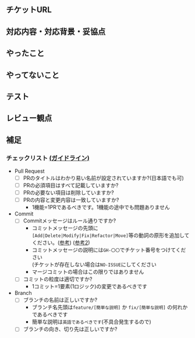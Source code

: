## チケットURL<!-- 必須 -->
<!-- GH-〇〇 チケット番号 -->
<!-- チケット番号がない場合は NO-ISSUE -->

## 対応内容・対応背景・妥協点<!-- 必須 -->
<!-- 簡単な説明 -->
<!-- スクリーンショットを添付してください -->

## やったこと<!-- 必須 -->
<!-- このPR内でやったことを書く -->

## やってないこと<!-- なかったらこの項目を削除してください -->
<!-- このPR内でやっていないことやTODO等の残タスクを書く -->

## テスト<!-- なかったらこの項目を削除してください -->
<!-- テスト項目、テスト方法を書く -->
<!-- 例えばこのようにして確認したなどのスクリーンショットなど -->

## レビュー観点<!-- なかったらこの項目を削除してください -->
<!-- あくまで目安です。 -->

<!-- - 想定通りに動作するか？ -->
<!-- - 他の部分と書き方・命名・ディレクトリ構成等が異なっていないか？ -->

## 補足<!-- なかったらこの項目を削除してください -->
<!-- 追加で伝えたいことがあれば -->

<!-- ここから下は削除しないでください -->
### チェックリスト [(ガイドライン)](https://github.com/orgs/TUSB/discussions/1)
- Pull Request
  - [ ] PRのタイトルはわかり易い名前が設定されていますか?(日本語でも可)
  - [ ] PRの必須項目はすべて記載していますか?
  - [ ] PRの必要ない項目は削除していますか?
  - [ ] PRの内容と変更内容は一致していますか?
    - 1機能=1PRであるべきです。1機能の途中でも問題ありません
- Commit
  - [ ] Commitメッセージはルール通りですか?
    - コミットメッセージの先頭に`[Add|Delete|Modify|Fix|Refactor|Move]`等の動詞の原形を追加してください。([参考](https://www.tam-tam.co.jp/tipsnote/program/post16686.html)) ([参考2](https://note.com/haru_notes/n/n3d9c406e9ac6))
    - コミットメッセージの説明には`GH-〇〇`でチケット番号をつけてください  
      (チケットが存在しない場合は`NO-ISSUE`にしてください
    - マージコミットの場合はこの限りではありません
    <!-- 
    例: GH-100 Add 特殊演出を追加  
    例: NO-ISSUE Move フォルダを〇〇へ移動
    ブランチ名のようにfeatureやfixは必要ありません
    -->
  - [ ] コミットの粒度は適切ですか?
    - 1コミット=1要素(1ロジック)の変更であるべきです  
    <!-- 
    例: ファイル移動してから内容変更したい場合は2回コミット分けるべきです  
    例: デバッグメッセージ表示と新たなロジック追加した場合も2回コミット分けるべきです -->
- Branch
  - [ ] ブランチの名前は正しいですか?
    - ブランチ名先頭は`feature/[簡単な説明]` か `fix/[簡単な説明]` の何れかであるべきです
    - 簡単な説明は`英語であるべきです`(不具合発生するので)
  - [ ] ブランチの向き、切り先は正しいですか?
<!-- ここから上は削除しないでください -->
